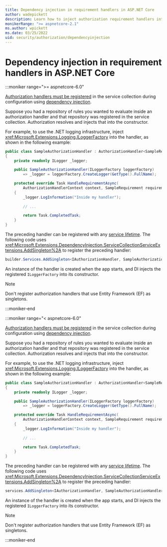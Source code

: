 ```yaml
---
title: Dependency injection in requirement handlers in ASP.NET Core
author: wadepickett
description: Learn how to inject authorization requirement handlers into an ASP.NET Core app using dependency injection.
monikerRange: ">= aspnetcore-2.1"
ms.author: wpickett
ms.date: 03/25/2022
uid: security/authorization/dependencyinjection
---
```

# Dependency injection in requirement handlers in ASP.NET Core

:::moniker range=">= aspnetcore-6.0"

[Authorization handlers must be registered](xref:security/authorization/policies#security-authorization-policies-based-handler-registration) in the service collection during configuration using [dependency injection](xref:fundamentals/dependency-injection).

Suppose you had a repository of rules you wanted to evaluate inside an authorization handler and that repository was registered in the service collection. Authorization resolves and injects that into the constructor.

For example, to use the .NET logging infrastructure, inject <xref:Microsoft.Extensions.Logging.ILoggerFactory> into the handler, as shown in the following example:

```csharp
public class SampleAuthorizationHandler : AuthorizationHandler<SampleRequirement>
{
    private readonly ILogger _logger;

    public SampleAuthorizationHandler(ILoggerFactory loggerFactory)
        => _logger = loggerFactory.CreateLogger(GetType().FullName);

    protected override Task HandleRequirementAsync(
        AuthorizationHandlerContext context, SampleRequirement requirement)
    {
        _logger.LogInformation("Inside my handler");
        
        // ...

        return Task.CompletedTask;
    }
}
```

The preceding handler can be registered with any [service lifetime](/dotnet/core/extensions/dependency-injection#service-lifetimes). The following code uses <xref:Microsoft.Extensions.DependencyInjection.ServiceCollectionServiceExtensions.AddSingleton%2A> to register the preceding handler:

```csharp
builder.Services.AddSingleton<IAuthorizationHandler, SampleAuthorizationHandler>();
```

An instance of the handler is created when the app starts, and DI injects the registered `ILoggerFactory` into its constructor.

> [!NOTE]
> Don't register authorization handlers that use Entity Framework (EF) as singletons.

:::moniker-end

:::moniker range="< aspnetcore-6.0"

[Authorization handlers must be registered](xref:security/authorization/policies#security-authorization-policies-based-handler-registration) in the service collection during configuration using [dependency injection](xref:fundamentals/dependency-injection).

Suppose you had a repository of rules you wanted to evaluate inside an authorization handler and that repository was registered in the service collection. Authorization resolves and injects that into the constructor.

For example, to use the .NET logging infrastructure, inject <xref:Microsoft.Extensions.Logging.ILoggerFactory> into the handler, as shown in the following example:

```csharp
public class SampleAuthorizationHandler : AuthorizationHandler<SampleRequirement>
{
    private readonly ILogger _logger;

    public SampleAuthorizationHandler(ILoggerFactory loggerFactory)
        => _logger = loggerFactory.CreateLogger(GetType().FullName);

    protected override Task HandleRequirementAsync(
        AuthorizationHandlerContext context, SampleRequirement requirement)
    {
        _logger.LogInformation("Inside my handler");
        
        // ...

        return Task.CompletedTask;
    }
}
```

The preceding handler can be registered with any [service lifetime](/dotnet/core/extensions/dependency-injection#service-lifetimes). The following code uses <xref:Microsoft.Extensions.DependencyInjection.ServiceCollectionServiceExtensions.AddSingleton%2A> to register the preceding handler:

```csharp
services.AddSingleton<IAuthorizationHandler, SampleAuthorizationHandler>();
```

An instance of the handler is created when the app starts, and DI injects the registered `ILoggerFactory` into its constructor.

> [!NOTE]
> Don't register authorization handlers that use Entity Framework (EF) as singletons.

:::moniker-end
